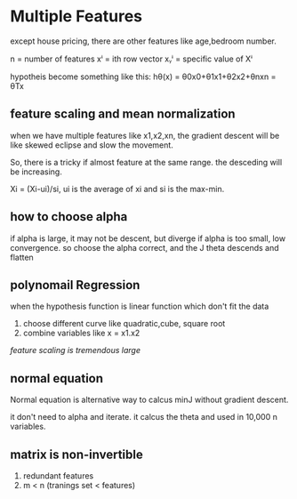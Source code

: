 # Multiple Features

except house pricing, there are other features like age,bedroom number.

n = number of features 
xⁱ = ith row vector
xᵧⁱ = specific value of Xⁱ

hypotheis become something like this:
hθ(x) = θ0x0+θ1x1+θ2x2+θnxn = θTx


## feature scaling and mean normalization

when we have multiple features like x1,x2,xn, the gradient descent will be like skewed eclipse and slow the movement.

So, there is a tricky if almost feature at the same range. the desceding will be increasing.

Xi = (Xi-ui)/si, ui is the average of xi and si is the max-min.

## how to choose alpha

if alpha is large, it may not be descent, but diverge
if alpha is too small, low convergence.
so choose the alpha correct, and the J theta descends and flatten

## polynomail Regression

when the hypothesis function is linear function which don't fit the data

1. choose different curve like quadratic,cube, square root
2. combine variables like x = x1.x2

*feature scaling is tremendous large*

## normal equation

Normal equation is alternative way to calcus minJ without gradient descent.

it don't need to alpha and iterate. 
it calcus the theta and used in 10,000 n variables.

## matrix is non-invertible

1. redundant features
2. m < n (tranings set < features)

